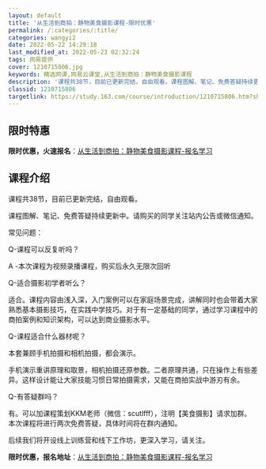 ```yaml
---
layout: default
title: '从生活到商拍：静物美食摄影课程-限时优惠'
permalink: /:categories/:title/
categories: wangyi2
date: 2022-05-22 14:29:18
last_modified_at: 2022-05-23 02:32:24
tags: 网易提供
cover: 1210715806.jpg
keywords: 精选网课,网易云课堂,从生活到商拍：静物美食摄影课程
description: '课程共38节，目前已更新完结，自由观看。课程图解、笔记、免费答疑持续更新中。请购买的同学关注站内公告或微信通知。常见问题'
classid: 1210715806
targetlink: https://study.163.com/course/introduction/1210715806.htm?share=1&shareId=1025206652&utm_campaign=share&utm_medium=iphoneShare&utm_source=&utm_u=1025206652
---
```


## 限时特惠

**限时优惠，火速报名**：[从生活到商拍：静物美食摄影课程-报名学习](https://study.163.com/course/introduction/1210715806.htm?share=1&shareId=1025206652&utm_campaign=share&utm_medium=iphoneShare&utm_source=&utm_u=1025206652)

## 课程介绍

课程共38节，目前已更新完结，自由观看。

课程图解、笔记、免费答疑持续更新中。请购买的同学关注站内公告或微信通知。



常见问题：

Q-课程可以反复听吗？

A -本次课程为视频录播课程，购买后永久无限次回听



Q-适合摄影初学者听么？

适合。课程内容由浅入深，入门案例可以在家庭场景完成，讲解同时也会带着大家熟悉基本摄影技巧，在实践中学技巧。对于有一定基础的同学，通过学习课程中的商拍案例和知识架构，可以达到商业摄影水平。



Q-课程适合什么器材呢？

本套兼顾手机拍摄和相机拍摄，都会演示。

手机演示重讲原理和取景，相机拍摄还原参数。二者原理共通，只在操作上有些差异。这样设计能让大家技能习惯日常拍摄需求，又能在商拍实战中游刃有余。



Q-有答疑群吗？

有。可以加课程策划KKM老师（微信：scutlfff），注明【美食摄影】请求加群。本次课程将进行两次免费答疑，具体时间将在群内通知。

后续我们将开设线上训练营和线下工作坊，更深入学习，请关注。

**限时优惠，报名地址**：[从生活到商拍：静物美食摄影课程-报名学习](https://study.163.com/course/introduction/1210715806.htm?share=1&shareId=1025206652&utm_campaign=share&utm_medium=iphoneShare&utm_source=&utm_u=1025206652)

